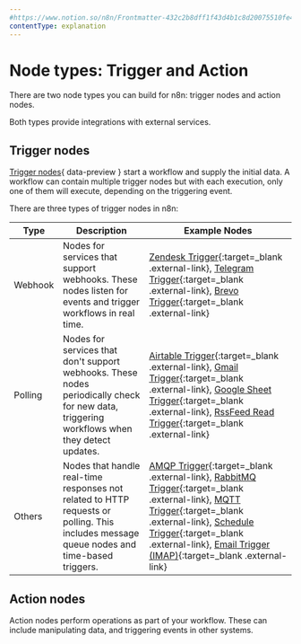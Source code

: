 ```yaml
---
#https://www.notion.so/n8n/Frontmatter-432c2b8dff1f43d4b1c8d20075510fe4
contentType: explanation
---
```


# Node types: Trigger and Action

There are two node types you can build for n8n: trigger nodes and action nodes.

Both types provide integrations with external services. 

## Trigger nodes

[Trigger nodes](/glossary/#trigger-node-n8n){ data-preview } start a workflow and supply the initial data. A workflow can contain multiple trigger nodes but with each execution, only one of them will execute, depending on the triggering event.

There are three types of trigger nodes in n8n: 

| Type | Description | Example Nodes |
| --- | --- | --- |
| Webhook | Nodes for services that support webhooks. These nodes listen for events and trigger workflows in real time. | [Zendesk Trigger](https://github.com/n8n-io/n8n/tree/master/packages/nodes-base/nodes/Zendesk){:target=_blank .external-link}, [Telegram Trigger](https://github.com/n8n-io/n8n/tree/master/packages/nodes-base/nodes/Telegram){:target=_blank .external-link}, [Brevo Trigger](https://github.com/n8n-io/n8n/tree/master/packages/nodes-base/nodes/Brevo){:target=_blank .external-link} |
| Polling | Nodes for services that don't support webhooks. These nodes periodically check for new data, triggering workflows when they detect updates. | [Airtable Trigger](https://github.com/n8n-io/n8n/tree/master/packages/nodes-base/nodes/Airtable){:target=_blank .external-link}, [Gmail Trigger](https://github.com/n8n-io/n8n/tree/master/packages/nodes-base/nodes/Google/Gmail){:target=_blank .external-link}, [Google Sheet Trigger](https://github.com/n8n-io/n8n/tree/master/packages/nodes-base/nodes/Google/Sheet){:target=_blank .external-link}, [RssFeed Read Trigger](https://github.com/n8n-io/n8n/tree/master/packages/nodes-base/nodes/RssFeedRead){:target=_blank .external-link} |
| Others | Nodes that handle real-time responses not related to HTTP requests or polling. This includes message queue nodes and time-based triggers. | [AMQP Trigger](https://github.com/n8n-io/n8n/tree/master/packages/nodes-base/nodes/Amqp){:target=_blank .external-link}, [RabbitMQ Trigger](https://github.com/n8n-io/n8n/tree/master/packages/nodes-base/nodes/RabbitMQ){:target=_blank .external-link}, [MQTT Trigger](https://github.com/n8n-io/n8n/tree/master/packages/nodes-base/nodes/MQTT){:target=_blank .external-link}, [Schedule Trigger](https://github.com/n8n-io/n8n/tree/master/packages/nodes-base/nodes/Schedule){:target=_blank .external-link}, [Email Trigger (IMAP)](https://github.com/n8n-io/n8n/tree/master/packages/nodes-base/nodes/EmailReadImap){:target=_blank .external-link} |

## Action nodes

Action nodes perform operations as part of your workflow. These can include manipulating data, and triggering events in other systems.

